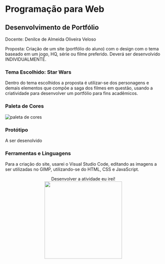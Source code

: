 

# Programação para Web

## Desenvolvimento de Portfólio

Docente: Denilce de Almeida Oliveira Veloso

Proposta: Criação de um site (portfólio do aluno) com o design com o tema baseado em um jogo, HQ, série ou filme preferido. Deverá ser desenvolvido INDIVIDUALMENTE. 



### Tema Escolhido: Star Wars

Dentro do tema escolhidos a proposta é utilizar-se dos personagens e demais elementos que compõe a saga dos filmes em questão, usando a criatividade para desenvolver um portfólio para fins acadêmicos.


### Paleta de Cores
![paleta de cores](https://user-images.githubusercontent.com/61124810/133810194-1ed6b5d6-b070-4813-a7e8-e5c6a15d8d8b.png)

### Protótipo
A ser desenolvido

### Ferramentas e Linguagens
Para a criação do site, usarei o Visual Studio Code, editando as imagens a ser utilizadas no  GIMP, utilizando-se do HTML, CSS e JavaScript.


<center>Desenvolver a atividade eu irei!</center>

<div align="center">
<img src="https://user-images.githubusercontent.com/61124810/133815941-6bf24ddb-ac77-4037-add5-d10c398dbcd5.png" width="250px" />
</div>












